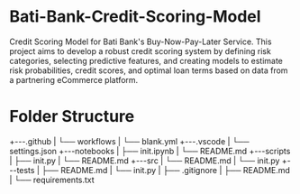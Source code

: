 # Bati-Bank-Credit-Scoring-Model
Credit Scoring Model for Bati Bank's Buy-Now-Pay-Later Service. This project aims to develop a robust credit scoring system by defining risk categories, selecting predictive features, and creating models to estimate risk probabilities, credit scores, and optimal loan terms based on data from a partnering eCommerce platform.


# Folder Structure
+---.github
| └── workflows
| └── blank.yml
+---.vscode
| └── settings.json
+---notebooks
| ├── init.ipynb
| └── README.md
+---scripts
| ├── init.py
| └── README.md
+---src
| └── README.md
| └── init.py
+---tests
| ├── README.md
| └── init.py
| ├── .gitignore
| ├── README.md
| └── requirements.txt